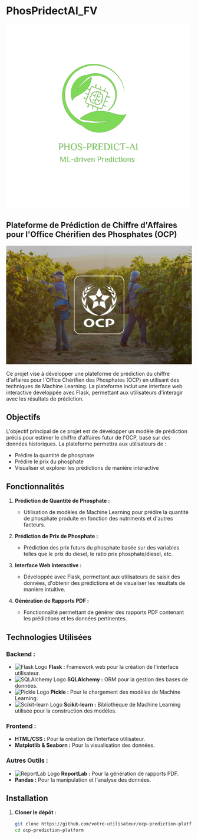 # PhosPridectAI_FV

![PhosPridectAI Logo](static/images/clients/guitar-center.png)

## Plateforme de Prédiction de Chiffre d'Affaires pour l'Office Chérifien des Phosphates (OCP)
![OCP Logo](static/images/couple-working-from-home-together-sofa.jpg)


Ce projet vise à développer une plateforme de prédiction du chiffre d'affaires pour l'Office Chérifien des Phosphates (OCP) en utilisant des techniques de Machine Learning. La plateforme inclut une interface web interactive développée avec Flask, permettant aux utilisateurs d'interagir avec les résultats de prédiction.

## Objectifs

L'objectif principal de ce projet est de développer un modèle de prédiction précis pour estimer le chiffre d'affaires futur de l'OCP, basé sur des données historiques. La plateforme permettra aux utilisateurs de :

- Prédire la quantité de phosphate
- Prédire le prix du phosphate
- Visualiser et explorer les prédictions de manière interactive

## Fonctionnalités

1. **Prédiction de Quantité de Phosphate :**
   - Utilisation de modèles de Machine Learning pour prédire la quantité de phosphate produite en fonction des nutriments et d'autres facteurs.

2. **Prédiction de Prix de Phosphate :**
   - Prédiction des prix futurs du phosphate basée sur des variables telles que le prix du diesel, le ratio prix phosphate/diesel, etc.

3. **Interface Web Interactive :**
   - Développée avec Flask, permettant aux utilisateurs de saisir des données, d'obtenir des prédictions et de visualiser les résultats de manière intuitive.

4. **Génération de Rapports PDF :**
   - Fonctionnalité permettant de générer des rapports PDF contenant les prédictions et les données pertinentes.

## Technologies Utilisées

### Backend :

- ![Flask Logo](images/flask_logo.png) **Flask :** Framework web pour la création de l'interface utilisateur.
- ![SQLAlchemy Logo](images/sqlalchemy_logo.png) **SQLAlchemy :** ORM pour la gestion des bases de données.
- ![Pickle Logo](images/pickle_logo.png) **Pickle :** Pour le chargement des modèles de Machine Learning.
- ![Scikit-learn Logo](images/scikit_learn_logo.png) **Scikit-learn :** Bibliothèque de Machine Learning utilisée pour la construction des modèles.

### Frontend :

- **HTML/CSS :** Pour la création de l'interface utilisateur.
- **Matplotlib & Seaborn :** Pour la visualisation des données.

### Autres Outils :

- ![ReportLab Logo](images/reportlab_logo.png) **ReportLab :** Pour la génération de rapports PDF.
- **Pandas :** Pour la manipulation et l'analyse des données.

## Installation

1. **Cloner le dépôt :**
   ```sh
   git clone https://github.com/votre-utilisateur/ocp-prediction-platform.git
   cd ocp-prediction-platform
